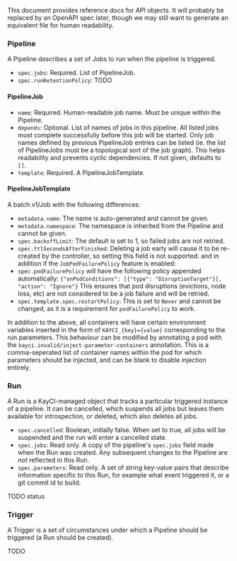 
This document provides reference docs for API objects.
It will probably be replaced by an OpenAPI spec later,
though we may still want to generate an equivalent file for human readability.

### Pipeline

A Pipeline describes a set of Jobs to run when the pipeline is triggered.

- `spec.jobs`: Required. List of PipelineJob.
- `spec.runRetentionPolicy`: TODO

#### PipelineJob

- `name`: Required. Human-readable job name. Must be unique within the Pipeline.
- `depends`: Optional. List of names of jobs in this pipeline.
  All listed jobs must complete successfully before this job will be started.
  Only job names defined by previous PipelineJob entries can be listed
  (ie. the list of PipelineJobs must be a topological sort of the job graph).
  This helps readability and prevents cyclic dependencies.
  If not given, defaults to `[]`.
- `template`: Required. A PipelineJobTemplate.

#### PipelineJobTemplate

A batch.v1/Job with the following differences:
- `metadata.name`: The name is auto-generated and cannot be given.
- `metadata.namespace`: The namespace is inherited from the Pipeline and cannot be given.
- `spec.backoffLimit`: The default is set to 1, so failed jobs are not retried.
- `spec.ttlSecondsAfterFinished`: Deleting a job early will cause it to be re-created
by the controller, so setting this field is not supported.
and in addition if the `JobPodFailurePolicy` feature is enabled:
- `spec.podFailurePolicy` will have the following policy appended automatically:
`{"onPodConditions": [{"type": "DisruptionTarget"}], "action": "Ignore"}`
This ensures that pod disruptions (evictions, node loss, etc) are not considered to
be a job failure and will be retried.
- `spec.template.spec.restartPolicy`: This is set to `Never` and cannot be changed,
as it is a requirement for `podFailurePolicy` to work.

In addition to the above, all containers will have certain environment variables inserted
in the form of `KAYCI_{key}={value}` corresponding to the run parameters.
This behaviour can be modified by annotating a pod with the `kayci.invalid/inject-parameter-containers`
annotation. This is a comma-seperated list of container names within the pod for which parameters
should be injected, and can be blank to disable injection entirely.

### Run

A Run is a KayCI-managed object that tracks a particular triggered instance of a pipeline.
It can be cancelled, which suspends all jobs but leaves them available for introspection,
or deleted, which also deletes all jobs.

- `spec.cancelled`: Boolean, initially false. When set to true, all jobs will be suspended and
  the run will enter a cancelled state.
- `spec.jobs`: Read only. A copy of the pipeline's `spec.jobs` field made when the Run was created.
  Any subsequent changes to the Pipeline are *not* reflected in this Run.
- `spec.parameters`: Read only. A set of string key-value pairs that describe information specific
  to this Run, for example what event triggered it, or a git commit id to build.

TODO status

### Trigger

A Trigger is a set of circumstances under which a Pipeline should be triggered (a Run should be created).

TODO
